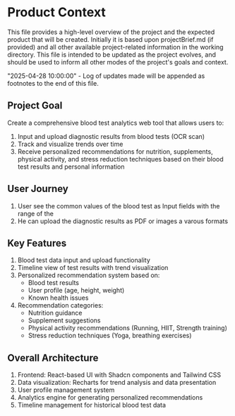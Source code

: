 
# Product Context

This file provides a high-level overview of the project and the expected product that will be created. Initially it is based upon projectBrief.md (if provided) and all other available project-related information in the working directory. This file is intended to be updated as the project evolves, and should be used to inform all other modes of the project's goals and context.

"2025-04-28 10:00:00" - Log of updates made will be appended as footnotes to the end of this file.

## Project Goal

Create a comprehensive blood test analytics web tool that allows users to:
1. Input and upload diagnostic results from blood tests (OCR scan)
2. Track and visualize trends over time
3. Receive personalized recommendations for nutrition, supplements, physical activity, and stress reduction techniques based on their blood test results and personal information

## User Journey

1. User see the common values of the blood test as Input fields with the range of the 
2. He can upload the diagnostic results as PDF or images a varous formats

## Key Features

1. Blood test data input and upload functionality
2. Timeline view of test results with trend visualization
3. Personalized recommendation system based on:
   - Blood test results
   - User profile (age, height, weight)
   - Known health issues
4. Recommendation categories:
   - Nutrition guidance
   - Supplement suggestions
   - Physical activity recommendations (Running, HIIT, Strength training)
   - Stress reduction techniques (Yoga, breathing exercises)

## Overall Architecture

1. Frontend: React-based UI with Shadcn components and Tailwind CSS
2. Data visualization: Recharts for trend analysis and data presentation
3. User profile management system
4. Analytics engine for generating personalized recommendations
5. Timeline management for historical blood test data
